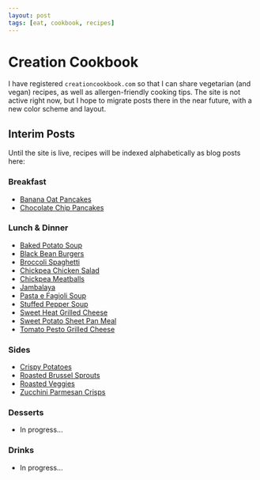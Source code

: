 ```yaml
---
layout: post
tags: [eat, cookbook, recipes]
---
```


# Creation Cookbook

I have registered `creationcookbook.com` so that I can share vegetarian (and vegan) recipes, as well as allergen-friendly cooking tips. The site is not active right now, but I hope to migrate posts there in the near future, with a new color scheme and layout.

## Interim Posts

Until the site is live, recipes will be indexed alphabetically as blog posts here:

### Breakfast

- [Banana Oat Pancakes](./banana-oat-pancakes)
- [Chocolate Chip Pancakes](./chocolate-chip-pancakes)

### Lunch & Dinner

- [Baked Potato Soup](./baked-potato-soup)
- [Black Bean Burgers](./black-bean-burgers)
- [Broccoli Spaghetti](./broccoli-spaghetti)
- [Chickpea Chicken Salad](./chickpea-chicken-salad)
- [Chickpea Meatballs](./chickpea-meatballs)
- [Jambalaya](./jambalaya)
- [Pasta e Fagioli Soup](./pasta-e-fagioli-soup)
- [Stuffed Pepper Soup](./stuffed-pepper-soup)
- [Sweet Heat Grilled Cheese](./sweet-heat-grilled-cheese)
- [Sweet Potato Sheet Pan Meal](./sweet-potato-sheet-pan-meal)
- [Tomato Pesto Grilled Cheese](./tomato-pesto-grilled-cheese)

### Sides

- [Crispy Potatoes](./crispy-potatoes)
- [Roasted Brussel Sprouts](./roasted-brussel-sprouts)
- [Roasted Veggies](./roasted-veggies)
- [Zucchini Parmesan Crisps](./zucchini-parmesan-crisps)

### Desserts

- In progress...

### Drinks

- In progress...
